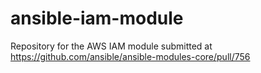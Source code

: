 # ansible-iam-module
Repository for the AWS IAM module submitted at https://github.com/ansible/ansible-modules-core/pull/756
